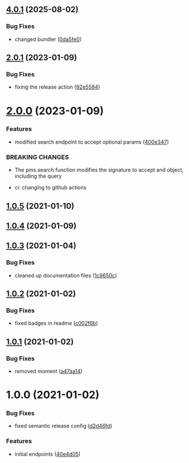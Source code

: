 ## [4.0.1](https://github.com/nass600/plex-sdk/compare/v4.0.0...v4.0.1) (2025-08-02)


### Bug Fixes

* changed bundler ([0da5fe0](https://github.com/nass600/plex-sdk/commit/0da5fe09feaa4fc56008440bc92b628cc838ce73))

## [2.0.1](https://github.com/nass600/plex-sdk/compare/2.0.0...2.0.1) (2023-01-09)

### Bug Fixes

- fixing the release action ([92e5584](https://github.com/nass600/plex-sdk/commit/92e5584e670d1a44aff62f1e3caefa5af9a3c29f))

# [2.0.0](https://github.com/nass600/plex-sdk/compare/1.0.5...2.0.0) (2023-01-09)

### Features

- modified search endpoint to accept optional params ([400e347](https://github.com/nass600/plex-sdk/commit/400e347008c45fc3df77ff624d4f1d9972d4a477))

### BREAKING CHANGES

- The pms.search function modifies the signature to accept and object, including the
  query

- ci: changing to github actions

## [1.0.5](https://github.com/nass600/plex-sdk/compare/1.0.4...1.0.5) (2021-01-10)

## [1.0.4](https://github.com/nass600/plex-sdk/compare/1.0.3...1.0.4) (2021-01-09)

## [1.0.3](https://github.com/nass600/plex-sdk/compare/1.0.2...1.0.3) (2021-01-04)

### Bug Fixes

- cleaned up documentation files ([1c9650c](https://github.com/nass600/plex-sdk/commit/1c9650cabf2b46e934b73b5758fa4c9915c7eda1))

## [1.0.2](https://github.com/nass600/plex-sdk/compare/1.0.1...1.0.2) (2021-01-02)

### Bug Fixes

- fixed badges in readme ([c002f6b](https://github.com/nass600/plex-sdk/commit/c002f6b0455762ac5a0ecdffe845a259697ea545))

## [1.0.1](https://github.com/nass600/plex-sdk/compare/1.0.0...1.0.1) (2021-01-02)

### Bug Fixes

- removed moment ([a47aa14](https://github.com/nass600/plex-sdk/commit/a47aa142a946dc812b2ec30d118f16651854c3f2))

# 1.0.0 (2021-01-02)

### Bug Fixes

- fixed semantic release config ([d2d46fd](https://github.com/nass600/plex-sdk/commit/d2d46fd25cbd55f7820c51bd3485a6ebd3524922))

### Features

- initial endpoints ([40e4d05](https://github.com/nass600/plex-sdk/commit/40e4d0520bde0aee6309379f958e99ee5f28a105))
